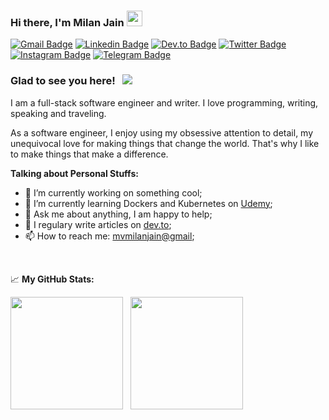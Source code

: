 ### Hi there, I'm Milan Jain <img src="https://media.giphy.com/media/hvRJCLFzcasrR4ia7z/giphy.gif" width="25px">

[![Gmail Badge](https://img.shields.io/badge/gmail-c14438?style=flat-square&logo=gmail&logoColor=white)](mailto:mvmilanjain@gmail.com)
[![Linkedin Badge](https://img.shields.io/badge/-LinkedIn-0e76a8?style=flat-square&logo=Linkedin&logoColor=white)](https://www.linkedin.com/in/milan-j-8375ab55/)
[![Dev.to Badge](https://img.shields.io/badge/DEV.TO-%230A0A0A.svg?style=flat-square&logo=dev-dot-to&logoColor=white)](https://dev.to/mvmilanjain)
[![Twitter Badge](https://img.shields.io/badge/-Twitter-00acee?style=flat-square&logo=Twitter&logoColor=white)](https://twitter.com/milanjain2189)
[![Instagram Badge](https://img.shields.io/badge/-Instagram-e4405f?style=flat-square&logo=Instagram&logoColor=white)](https://www.instagram.com/milanjain2189/)
[![Telegram Badge](https://img.shields.io/badge/-Telegram-0088cc?style=flat-square&logo=Telegram&logoColor=white)](https://t.me/maddy2189)

### Glad to see you here! &nbsp; ![](https://visitor-badge.glitch.me/badge?page_id=mvmilanjain.mvmilanjain)

I am a full-stack software engineer and writer. I love programming, writing, speaking and traveling.

As a software engineer, I enjoy using my obsessive attention to detail, my unequivocal love for making things that change the world. That's why I like to make things that make a difference.
  

**Talking about Personal Stuffs:**

- 🔭 I’m currently working on something cool;
- 🚀 I’m currently learning Dockers and Kubernetes on [Udemy](https://www.udemy.com/course/docker-and-kubernetes-the-complete-guide/);
- 💬 Ask me about anything, I am happy to help;
- 📝 I regulary write articles on [dev.to](https://dev.to/mvmilanjain);
- 📫 How to reach me: [mvmilanjain@gmail](mailto:mvmilanjain@gmail);

</br>

📈 **My GitHub Stats:**

<p>
  <img height="180em" src="https://github-readme-stats.vercel.app/api?username=mvmilanjain&bg_color=0D1117&title_color=f9826c&text_color=fdfdfd&icon_color=f9826c&show_icons=true&hide_border=true&&count_private=true&include_all_commits=true" />
  &nbsp;
  <img height="180em" src="https://github-readme-stats.vercel.app/api/top-langs/?username=mvmilanjain&bg_color=0D1117&title_color=f9826c&text_color=fdfdfd&show_icons=true&hide_border=true&layout=compact" />
</p>
